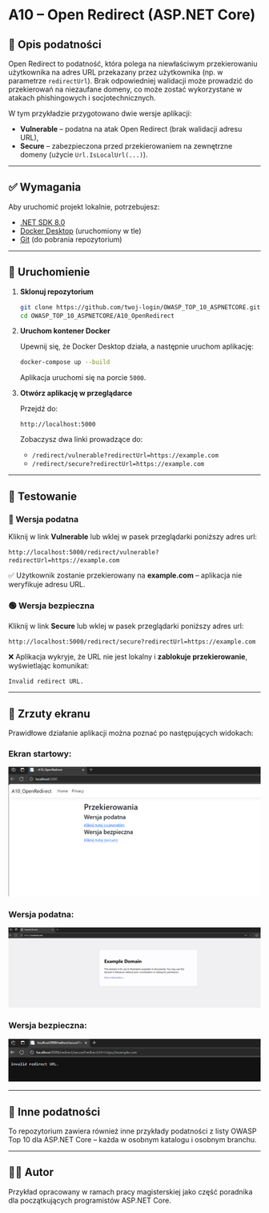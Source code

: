 # A10 – Open Redirect (ASP.NET Core)

## 📌 Opis podatności

Open Redirect to podatność, która polega na niewłaściwym przekierowaniu użytkownika na adres URL przekazany przez użytkownika (np. w parametrze `redirectUrl`). Brak odpowiedniej walidacji może prowadzić do przekierowań na niezaufane domeny, co może zostać wykorzystane w atakach phishingowych i socjotechnicznych.

W tym przykładzie przygotowano dwie wersje aplikacji:
- **Vulnerable** – podatna na atak Open Redirect (brak walidacji adresu URL),
- **Secure** – zabezpieczona przed przekierowaniem na zewnętrzne domeny (użycie `Url.IsLocalUrl(...)`).

---

## ✅ Wymagania

Aby uruchomić projekt lokalnie, potrzebujesz:

- [.NET SDK 8.0](https://dotnet.microsoft.com/en-us/download/dotnet/8.0)
- [Docker Desktop](https://www.docker.com/products/docker-desktop/) (uruchomiony w tle)
- [Git](https://git-scm.com/) (do pobrania repozytorium)

---

## 🚀 Uruchomienie

1. **Sklonuj repozytorium**

   ```bash
   git clone https://github.com/twoj-login/OWASP_TOP_10_ASPNETCORE.git
   cd OWASP_TOP_10_ASPNETCORE/A10_OpenRedirect
   ```

2. **Uruchom kontener Docker**

   Upewnij się, że Docker Desktop działa, a następnie uruchom aplikację:

   ```bash
   docker-compose up --build
   ```

   Aplikacja uruchomi się na porcie `5000`.

3. **Otwórz aplikację w przeglądarce**

   Przejdź do:

   ```
   http://localhost:5000
   ```

   Zobaczysz dwa linki prowadzące do:
   - `/redirect/vulnerable?redirectUrl=https://example.com`
   - `/redirect/secure?redirectUrl=https://example.com`

---

## 🧪 Testowanie

### 🔴 Wersja podatna

Kliknij w link **Vulnerable** lub wklej w pasek przeglądarki poniższy adres url:

```
http://localhost:5000/redirect/vulnerable?redirectUrl=https://example.com
```

✅ Użytkownik zostanie przekierowany na **example.com** – aplikacja nie weryfikuje adresu URL.

### 🟢 Wersja bezpieczna

Kliknij w link **Secure** lub wklej w pasek przeglądarki poniższy adres url:

```
http://localhost:5000/redirect/secure?redirectUrl=https://example.com
```

❌ Aplikacja wykryje, że URL nie jest lokalny i **zablokuje przekierowanie**, wyświetlając komunikat:

```
Invalid redirect URL.
```

---

## 📸 Zrzuty ekranu

Prawidłowe działanie aplikacji można poznać po następujących widokach:

### Ekran startowy:
![Widok początkowy](A10_OpenRedirect\A10_screeny\Ekran_startowy.png)

### Wersja podatna:

![Widok wersji podatnej](A10_OpenRedirect\A10_screeny\Vulnerable.png)

### Wersja bezpieczna:

![Widok wersji bezpiecznej](A10_OpenRedirect\A10_screeny\Secure.png)

---

## 📂 Inne podatności

To repozytorium zawiera również inne przykłady podatności z listy OWASP Top 10 dla ASP.NET Core – każda w osobnym katalogu i osobnym branchu.

---

## 👨‍🔬 Autor

Przykład opracowany w ramach pracy magisterskiej jako część poradnika dla początkujących programistów ASP.NET Core.
